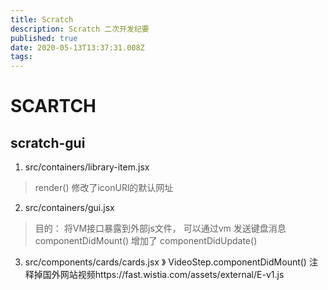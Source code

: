 ```yaml
---
title: Scratch
description: Scratch 二次开发纪要
published: true
date: 2020-05-13T13:37:31.008Z
tags: 
---
```


# SCARTCH
## scratch-gui
1. src/containers/library-item.jsx
> render()
修改了iconURl的默认网址

2. src/containers/gui.jsx
> 目的： 将VM接口暴露到外部js文件， 可以通过vm 发送键盘消息
componentDidMount()
增加了
componentDidUpdate()

3. src/components/cards/cards.jsx
》 VideoStep.componentDidMount()
注释掉国外网站视频https://fast.wistia.com/assets/external/E-v1.js